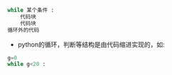 ```python
while 某个条件 :
    代码块
    代码块
循环外的代码
```
- python的循环，判断等结构是由代码缩进实现的，如:
```python
g=0
while g<20 :